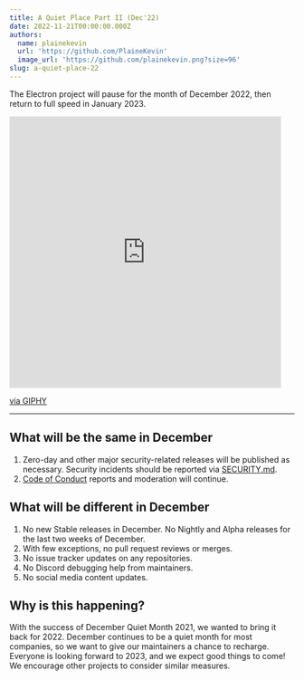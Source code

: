 ```yaml
---
title: A Quiet Place Part II (Dec'22)
date: 2022-11-21T00:00:00.000Z
authors:
  name: plainekevin
  url: 'https://github.com/PlaineKevin'
  image_url: 'https://github.com/plainekevin.png?size=96'
slug: a-quiet-place-22
---
```


The Electron project will pause for the month of December 2022, then return to full speed in January 2023.

<iframe src="https://giphy.com/embed/l4EpdWVFYX4qMpYLS" width="480" height="480" frameBorder="0" class="giphy-embed" allowFullScreen></iframe><p><a href="https://giphy.com/gifs/aquietplacemovie-quiet-shh-l4EpdWVFYX4qMpYLS">via GIPHY</a></p>

---

## What will be the same in December

1. Zero-day and other major security-related releases will be published as necessary. Security incidents should be reported via [SECURITY.md](https://github.com/electron/electron/tree/master/SECURITY.md).
1. [Code of Conduct](https://github.com/electron/electron/blob/main/CODE_OF_CONDUCT.md) reports and moderation will continue.

## What will be different in December

1. No new Stable releases in December. No Nightly and Alpha releases for the last two weeks of December.
1. With few exceptions, no pull request reviews or merges.
1. No issue tracker updates on any repositories.
1. No Discord debugging help from maintainers.
1. No social media content updates.

## Why is this happening?

With the success of December Quiet Month 2021, we wanted to bring it back for 2022. December continues to be a quiet month for most companies, so we want to give our maintainers a chance to recharge. Everyone is looking forward to 2023, and we expect good things to come! We encourage other projects to consider similar measures.

